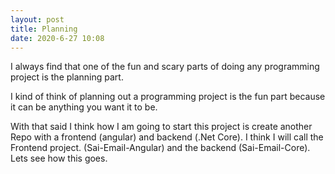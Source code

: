 ```yaml
---
layout: post
title: Planning
date: 2020-6-27 10:08
---
```


I always find that one of the fun and scary parts of doing any programming project is the planning part.

I kind of think of planning out a programming project is the fun part because it can be anything you want it to be.

With that said I think how I am going to start this project is create another Repo with a frontend (angular) and backend (.Net Core). I think I will call the Frontend project. (Sai-Email-Angular) and the backend (Sai-Email-Core). Lets see how this goes.

